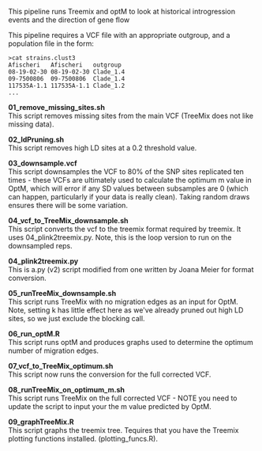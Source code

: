 This pipeline runs Treemix and optM to look at historical introgression events and the direction of gene flow 

This pipeline requires a VCF file with an appropriate outgroup, and a population file in the form: 

```
>cat strains.clust3
Afischeri	Afischeri	outgroup
08-19-02-30	08-19-02-30	Clade_1.4
09-7500806	09-7500806	Clade_1.4
117535A-1.1	117535A-1.1	Clade_1.2
...
```

**01_remove_missing_sites.sh**<br>
This script removes missing sites from the main VCF (TreeMix does not like missing data).<br>

**02_ldPruning.sh**<br>
This script removes high LD sites at a 0.2 threshold value.<br>

**03_downsample.vcf**<br>
This script downsamples the VCF to 80% of the SNP sites replicated ten times - these VCFs are ultimately used to calculate the optimum m value in OptM, which will error if any SD values between subsamples are 0 (which can happen, particularly if your data is really clean). Taking random draws ensures there will be some variation.<br>

**04_vcf_to_TreeMix_downsample.sh**<br>
This script converts the vcf to the treemix format required by treemix. It uses 04_plink2treemix.py. Note, this is the loop version to run on the downsampled reps.<br>

**04_plink2treemix.py**<br>
This is a.py (v2) script modified from one written by Joana Meier for format conversion.<br>

**05_runTreeMix_downsample.sh**<br> 
This script runs TreeMix with no migration edges as an input for OptM. Note, setting k has little effect here as we've already pruned out high LD sites, so we just exclude the blocking call.<br>

**06_run_optM.R**<br> 
This script runs optM and produces graphs used to determine the optimum number of migration edges.<br>

**07_vcf_to_TreeMix_optimum.sh**<br>
This script now runs the conversion for the full corrected VCF.<br>

**08_runTreeMix_on_optimum_m.sh**<br>
This script runs TreeMix on the full corrected VCF - NOTE you need to update the script to input your the m value predicted by OptM.<br>

**09_graphTreeMix.R**<br> 
This script graphs the treemix tree. Tequires that you have the Treemix plotting functions installed. (plotting_funcs.R). 
